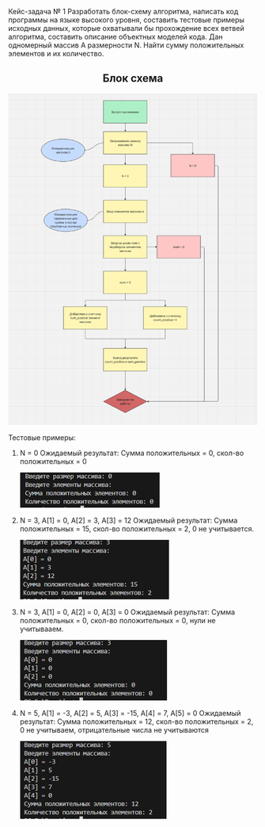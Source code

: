 Кейс-задача № 1 Разработать блок-схему алгоритма, написать код программы на языке высокого уровня, составить тестовые примеры исходных данных, которые охватывали бы прохождение всех ветвей алгоритма, составить описание объектных моделей кода. Дан одномерный массив А размерности N. Найти сумму положительных элементов и их количество.

<h2 align="center"><b>Блок схема</b></h2>

![Блок схема](image/scheme.png)

Тестовые примеры:

1. N = 0
   Ожидаемый результат: Сумма положительных = 0, скол-во положительных = 0

   ![Тестовый пример 1](image/test1.png)

2. N = 3, A[1] = 0, A[2] = 3, A[3] = 12
   Ожидаемый результат: Сумма положительных = 15, скол-во положительных = 2, 0 не учитывается.

   ![Тестовый пример 2](image/test2.png)

3. N = 3, A[1] = 0, A[2] = 0, A[3] = 0
   Ожидаемый результат: Сумма положительных = 0, скол-во положительных = 0, нули не учитывааем.

   ![Тестовый пример 3](image/test3.png)

4. N = 5, A[1] = -3, A[2] = 5, A[3] = -15, A[4] = 7, A[5] = 0
   Ожидаемый результат: Сумма положительных = 12, скол-во положительных = 2, 0 не учитываем, отрицательные числа не учитываются

   ![Тестовый пример 4](image/test4.png)
